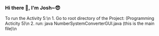 ### Hi there 👋, I'm Josh~😎
To run the Activity 5:\n
    1. Go to root directory of the Project: (Programming Acticity 5)\n
    2. run: java NumberSystemConverterGUI.java (this is the main file)\n
